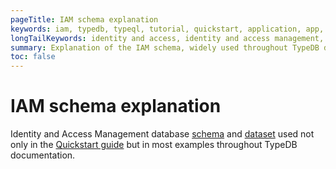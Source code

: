 ```yaml
---
pageTitle: IAM schema explanation
keywords: iam, typedb, typeql, tutorial, quickstart, application, app, example, sample, schema
longTailKeywords: identity and access, identity and access management, iam schema explanation, typedb tutorial, typedb quickstart, learn typedb, sample app, sample application
summary: Explanation of the IAM schema, widely used throughout TypeDB documentation.
toc: false
---
```


# IAM schema explanation

Identity and Access Management database [schema](03-quickstart.md#prepare-a-tql-file) and 
[dataset](03-quickstart.md#insert-data) used not only in the [Quickstart guide](03-quickstart.md#prepare-a-tql-file) 
but in most examples throughout TypeDB documentation.



